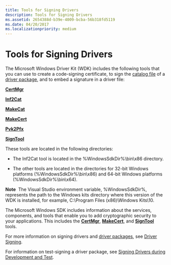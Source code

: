 ```yaml
---
title: Tools for Signing Drivers
description: Tools for Signing Drivers
ms.assetid: 2654388d-b39e-4009-bcba-56b318fd5119
ms.date: 04/20/2017
ms.localizationpriority: medium
---
```


# Tools for Signing Drivers


The Microsoft Windows Driver Kit (WDK) includes the following tools that you can use to create a code-signing certificate, to sign the [catalog file](https://docs.microsoft.com/windows-hardware/drivers/install/catalog-files) of a [driver package](https://docs.microsoft.com/windows-hardware/drivers/install/driver-packages), and to embed a signature in a driver file:

[**CertMgr**](certmgr.md)

[**Inf2Cat**](inf2cat.md)

[**MakeCat**](makecat.md)

[**MakeCert**](makecert.md)

[**Pvk2Pfx**](pvk2pfx.md)

[**SignTool**](signtool.md)

These tools are located in the following directories:

-   The Inf2Cat tool is located in the %WindowsSdkDir%\\bin\\x86 directory.

-   The other tools are located in the directories for 32-bit Windows platforms (%WindowsSdkDir%\\bin\\x86) and 64-bit Windows platforms (%WindowsSdkDir%\\bin\\x64).

**Note**  The Visual Studio environment variable, %WindowsSdkDir%, represents the path to the Windows kits directory where this version of the WDK is installed, for example, C:\\Program Files (x86)\\Windows Kits\\10.

 

The Microsoft Windows SDK includes information about the services, components, and tools that enable you to add cryptographic security to your applications. This includes the [**CertMgr**](certmgr.md), [**MakeCert**](makecert.md), and [**SignTool**](signtool.md) tools.

For more information on signing drivers and [driver packages](https://docs.microsoft.com/windows-hardware/drivers/install/driver-packages), see [Driver Signing](https://docs.microsoft.com/windows-hardware/drivers/install/driver-signing).

For information on test-signing a driver package, see [Signing Drivers during Development and Test](https://docs.microsoft.com/windows-hardware/drivers/install/signing-drivers-during-development-and-test).

 

 





